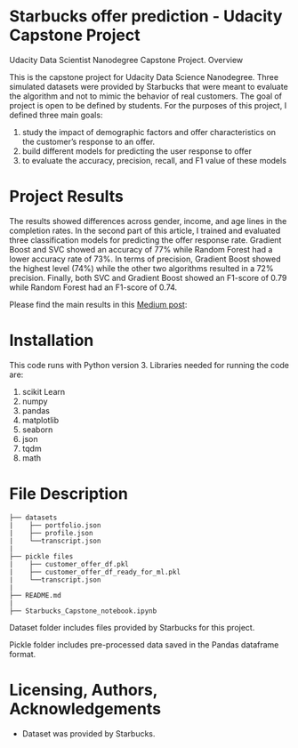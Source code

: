# Starbucks offer prediction - Udacity Capstone Project

Udacity Data Scientist Nanodegree Capstone Project.
Overview

This is the capstone project for Udacity Data Science Nanodegree. Three simulated datasets were provided by Starbucks that were meant to evaluate the algorithm and not to mimic the behavior of real customers. The goal of project is open to be defined by students. For the purposes of this project, I defined three main goals:

1. study the impact of demographic factors and offer characteristics on the customer’s response to an offer.
2. build different models for predicting the user response to offer
3. to evaluate the accuracy, precision, recall, and F1 value of these models

# Project Results
The results showed differences across gender, income, and age lines in the completion rates. In the second part of this article, I trained and evaluated three classification models for predicting the offer response rate. Gradient Boost and SVC showed an accuracy of 77% while Random Forest had a lower accuracy rate of 73%. In terms of precision, Gradient Boost showed the highest level (74%) while the other two algorithms resulted in a 72% precision. Finally, both SVC and Gradient Boost showed an F1-score of 0.79 while Random Forest had an F1-score of 0.74.

Please find the main results in this [Medium post](https://babaksoleimani.medium.com/youve-got-an-offer-modeling-the-response-to-starbucks-offers-e6a1b6e18b89/):

# Installation
This code runs with Python version 3. Libraries needed for running the code are:
1. scikit Learn
2. numpy
3. pandas
4. matplotlib
5. seaborn
6. json
7. tqdm
8. math

# File Description
```
├── datasets          
|    ├── portfolio.json
|    ├── profile.json
|    └──transcript.json
|
├── pickle files          
|    ├── customer_offer_df.pkl
|    ├── customer_offer_df_ready_for_ml.pkl
|    └──transcript.json
|
├── README.md
|
├── Starbucks_Capstone_notebook.ipynb 
```
Dataset folder includes files provided by Starbucks for this project.

Pickle folder includes pre-processed data saved in the Pandas dataframe format. 

# Licensing, Authors, Acknowledgements
* Dataset was provided by Starbucks.
